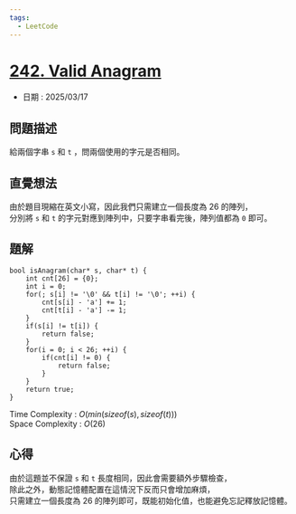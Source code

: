 ```yaml
---
tags:
  - LeetCode
---
```


# [242. Valid Anagram](https://leetcode.com/problems/valid-anagram/description/)  

+ 日期 : 2025/03/17  

## 問題描述  

給兩個字串 `s` 和 `t` ，問兩個使用的字元是否相同。  

## 直覺想法  

由於題目現縮在英文小寫，因此我們只需建立一個長度為 26 的陣列，  
分別將 `s` 和 `t` 的字元對應到陣列中，只要字串看完後，陣列值都為 `0` 即可。  

## 題解  

```c=
bool isAnagram(char* s, char* t) {
    int cnt[26] = {0};
    int i = 0;
    for(; s[i] != '\0' && t[i] != '\0'; ++i) {
        cnt[s[i] - 'a'] += 1;
        cnt[t[i] - 'a'] -= 1;
    }
    if(s[i] != t[i]) {
        return false;
    }
    for(i = 0; i < 26; ++i) {
        if(cnt[i] != 0) {
            return false;
        }
    }
    return true;
}
```

Time Complexity : $O(min(sizeof(s), sizeof(t)))$  
Space Complexity : $O(26)$  

## 心得  

由於這題並不保證 `s` 和 `t` 長度相同，因此會需要額外步驟檢查，  
除此之外，動態記憶體配置在這情況下反而只會增加麻煩，  
只需建立一個長度為 26 的陣列即可，既能初始化值，也能避免忘記釋放記憶體。  
